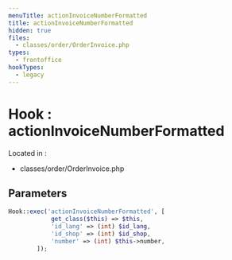 ```yaml
---
menuTitle: actionInvoiceNumberFormatted
title: actionInvoiceNumberFormatted
hidden: true
files:
  - classes/order/OrderInvoice.php
types:
  - frontoffice
hookTypes:
  - legacy
---
```


# Hook : actionInvoiceNumberFormatted

Located in :

  - classes/order/OrderInvoice.php

## Parameters

```php
Hook::exec('actionInvoiceNumberFormatted', [
            get_class($this) => $this,
            'id_lang' => (int) $id_lang,
            'id_shop' => (int) $id_shop,
            'number' => (int) $this->number,
        ]);
```